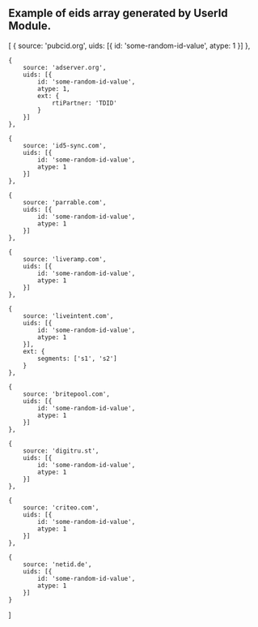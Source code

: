 ## Example of eids array generated by UserId Module.
[
	{
        source: 'pubcid.org',
        uids: [{
            id: 'some-random-id-value',
            atype: 1
        }]
    },

    {
        source: 'adserver.org',
        uids: [{
            id: 'some-random-id-value',
            atype: 1,
            ext: {
                rtiPartner: 'TDID'
            }
        }]
    },

    {
        source: 'id5-sync.com',
        uids: [{
            id: 'some-random-id-value',
            atype: 1
        }]
    },

    {
        source: 'parrable.com',
        uids: [{
            id: 'some-random-id-value',
            atype: 1
        }]
    },

    {
        source: 'liveramp.com',
        uids: [{
            id: 'some-random-id-value',
            atype: 1
        }]
    },

    {
        source: 'liveintent.com',
        uids: [{
            id: 'some-random-id-value',
            atype: 1
        }],
        ext: {
            segments: ['s1', 's2']
        }
    },

    {
        source: 'britepool.com',
        uids: [{
            id: 'some-random-id-value',
            atype: 1
        }]
    },

    {
        source: 'digitru.st',
        uids: [{
            id: 'some-random-id-value',
            atype: 1
        }]
    },

    {
        source: 'criteo.com',
        uids: [{
            id: 'some-random-id-value',
            atype: 1
        }]
    },

    {
        source: 'netid.de',
        uids: [{
            id: 'some-random-id-value',
            atype: 1
        }]
    }
]